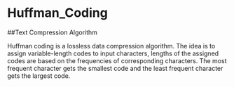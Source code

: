 # Huffman_Coding

##Text Compression Algorithm 

Huffman coding is a lossless data compression algorithm. The idea is to assign variable-length codes to input characters,
lengths of the assigned codes are based on the frequencies of corresponding characters.
The most frequent character gets the smallest code and the least frequent character gets the largest code.
